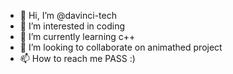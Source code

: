 - 👋 Hi, I’m @davinci-tech
- 👀 I’m interested in coding
- 🌱 I’m currently learning c++
- 💞️ I’m looking to collaborate on animathed project
- 📫 How to reach me PASS :)

<!---
davinci-tech/davinci-tech is a ✨ special ✨ repository because its `README.md` (this file) appears on your GitHub profile.
You can click the Preview link to take a look at your changes.
--->
